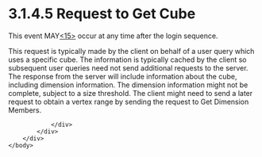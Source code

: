 <html dir="LTR" xmlns:mshelp="http://msdn.microsoft.com/mshelp" xmlns:ddue="http://ddue.schemas.microsoft.com/authoring/2003/5" xmlns:xlink="http://www.w3.org/1999/xlink" xmlns:tool="http://www.microsoft.com/tooltip">
    <head>
        <meta http-equiv="Content-Type" content="text/html; CHARSET=utf-8"></meta>
        <meta name="save" content="history"></meta>
        <title>3.1.4.5 Request to Get Cube</title>
        <xml>
            <mshelp:toctitle title="3.1.4.5 Request to Get Cube"></mshelp:toctitle>
            <mshelp:rltitle title="[MS-SSAS8]: Request to Get Cube"></mshelp:rltitle>
            <mshelp:keyword index="A" term="56042637-740a-4d47-9484-d73425ad8f36"></mshelp:keyword>
            <mshelp:attr name="DCSext.ContentType" value="open specification"></mshelp:attr>
            <mshelp:attr name="AssetID" value="56042637-740a-4d47-9484-d73425ad8f36"></mshelp:attr>
            <mshelp:attr name="TopicType" value="kbRef"></mshelp:attr>
            <mshelp:attr name="DCSext.Title" value="[MS-SSAS8]: Request to Get Cube" />
        </xml>
    </head>
    <body>
        <div id="header">
            <h1 class="heading">3.1.4.5 Request to Get Cube</h1>
        </div>
        <div id="mainSection">
            <div id="mainBody">
                <div id="allHistory" class="saveHistory"></div>
                <div id="sectionSection0" class="section" name="collapseableSection">
                    

<p>This event MAY<a id="Appendix_A_Target_15"></a><a href="05c9e5c4-4566-418c-a56e-69fca8d73f4b.md#Appendix_A_15" aria-label="Product behavior note 15">&lt;15&gt;</a> occur at
any time after the login sequence.</p>

<p>This request is typically made by the client on behalf of a
user query which uses a specific cube. The information is typically cached by
the client so subsequent user queries need not send additional requests to the
server. The response from the server will include information about the cube,
including dimension information. The dimension information might not be
complete, subject to a size threshold. The client might need to send a later
request to obtain a vertex range by sending the request to Get Dimension
Members.</p>


                </div>
            </div>
        </div>
    </body>
</html>